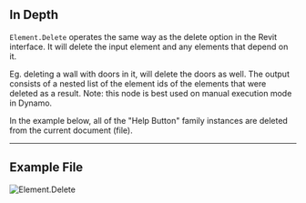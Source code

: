 ## In Depth
`Element.Delete` operates the same way as the delete option in the Revit interface. It will delete the input element and any elements that depend on it. 

Eg. deleting a wall with doors in it, will delete the doors as well. The output consists of a nested list of the element ids of the elements that were deleted as a result. Note: this node is best used on manual execution mode in Dynamo.

In the example below, all of the "Help Button" family instances are deleted from the current document (file).
___
## Example File

![Element.Delete](./Revit.Elements.Element.Delete_img.jpg)